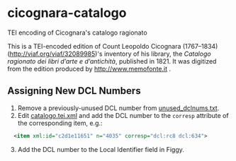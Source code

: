 # cicognara-catalogo
TEI encoding of Cicognara's catalogo ragionato

This is a TEI-encoded edition of Count Leopoldo Cicognara (1767–1834) (http://viaf.org/viaf/32089985)'s inventory of his library, the _Catalogo ragionato dei libri d’arte e d’antichità_, published in 1821.  It was digitized from the edition produced by http://www.memofonte.it .


## Assigning New DCL Numbers
1. Remove a previously-unused DCL number from [unused_dclnums.txt](unused_dclnums.txt).
2. Edit [catalogo.tei.xml](catalogo.tei.xml) and add the DCL number to the `corresp` attribute of
   the corresponding item, e.g.:
```xml
  <item xml:id="c2d1e11651" n="4035" corresp="dcl:rc8 dcl:634">
```
3. Add the DCL number to the Local Identifier field in Figgy.
